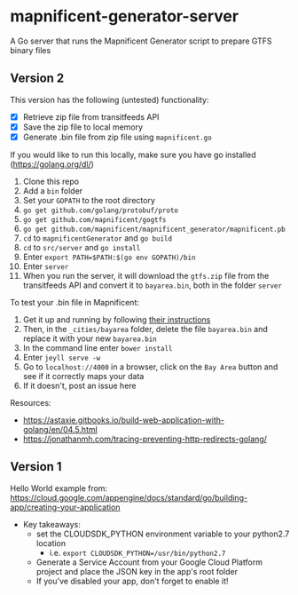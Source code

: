 # mapnificent-generator-server
A Go server that runs the Mapnificent Generator script to prepare GTFS binary files

## Version 2
This version has the following (untested) functionality:

  - [x] Retrieve zip file from transitfeeds API
  - [x] Save the zip file to local memory
  - [x] Generate .bin file from zip file using `mapnificent.go`

If you would like to run this locally, make sure you have go installed (https://golang.org/dl/)

  1. Clone this repo
  2. Add a `bin` folder
  3. Set your `GOPATH` to the root directory
  4. `go get github.com/golang/protobuf/proto`
  5. `go get github.com/mapnificent/gogtfs`
  6. `go get github.com/mapnificent/mapnificent_generator/mapnificent.pb`
  7. `cd` to `mapnificentGenerator` and `go build`
  8. `cd` to `src/server` and `go install`
  9. Enter `export PATH=$PATH:$(go env GOPATH)/bin`
  10. Enter `server`
  11. When you run the server, it will download the `gtfs.zip` file from the transitfeeds API and convert it to `bayarea.bin`, both in the folder `server`
  
To test your .bin file in Mapnificent:

  1. Get it up and running by following <a href="https://github.com/mapnificent/mapnificent/blob/master/README.md"> their instructions</a> 
  2. Then, in the `_cities/bayarea` folder, delete the file `bayarea.bin` and replace it with your new `bayarea.bin`
  2. In the command line enter `bower install`
  3. Enter `jeyll serve -w`
  4. Go to `localhost://4000` in a browser, click on the `Bay Area` button and see if it correctly maps your data
  5. If it doesn't, post an issue here
  
Resources: 
  - https://astaxie.gitbooks.io/build-web-application-with-golang/en/04.5.html
  - https://jonathanmh.com/tracing-preventing-http-redirects-golang/

  


## Version 1
Hello World example from: https://cloud.google.com/appengine/docs/standard/go/building-app/creating-your-application
  - Key takeaways:
    - set the CLOUDSDK_PYTHON environment variable to your python2.7 location
      - i.e. `export CLOUDSDK_PYTHON=/usr/bin/python2.7`
    - Generate a Service Account from your Google Cloud Platform project and place the JSON key in the app's root folder
    - If you've disabled your app, don't forget to enable it!
    
